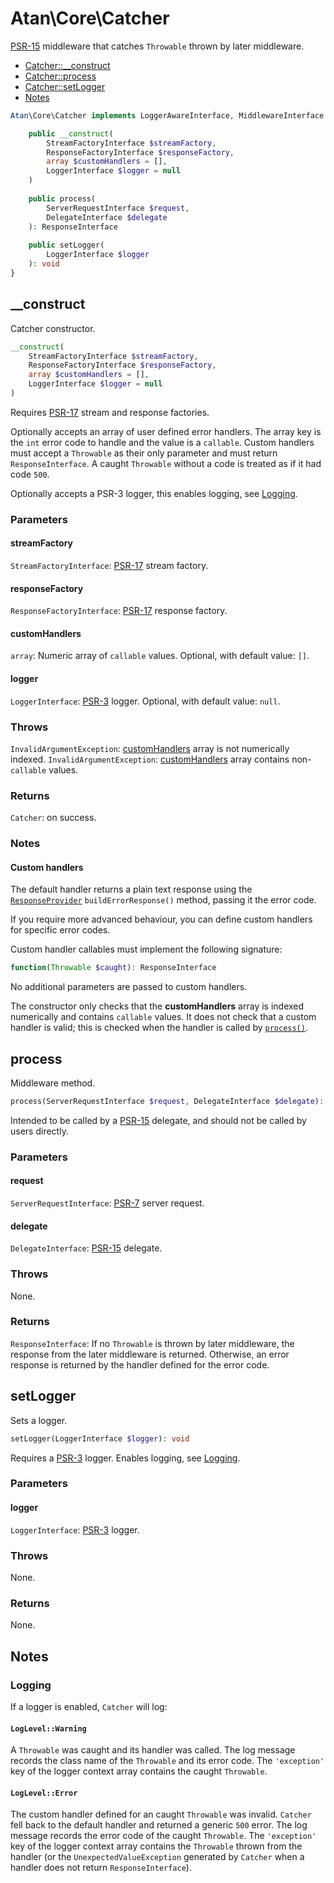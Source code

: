 # Atan\Core\Catcher
[PSR-15](http://www.php-fig.org/psr/psr-15/) middleware that catches `Throwable` thrown by later middleware.
* [Catcher::__construct](#__construct)
* [Catcher::process](#process)
* [Catcher::setLogger](#setlogger)
* [Notes](#notes-1)
```php
Atan\Core\Catcher implements LoggerAwareInterface, MiddlewareInterface {

    public __construct(
        StreamFactoryInterface $streamFactory,
        ResponseFactoryInterface $responseFactory,
        array $customHandlers = [],
        LoggerInterface $logger = null
    )
    
    public process(
        ServerRequestInterface $request,
        DelegateInterface $delegate
    ): ResponseInterface
    
    public setLogger(
        LoggerInterface $logger
    ): void
}
```

## __construct
Catcher constructor.
```php
__construct(
    StreamFactoryInterface $streamFactory,
    ResponseFactoryInterface $responseFactory,
    array $customHandlers = [],
    LoggerInterface $logger = null
)
```
Requires [PSR-17](http://www.php-fig.org/psr/psr-17/) stream and response factories.

Optionally accepts an array of user defined error handlers. The array key is the `int` error code to handle and the value is a `callable`. Custom handlers must accept a `Throwable` as their only parameter and must return `ResponseInterface`. A caught `Throwable` without a code is treated as if it had code `500`.

Optionally accepts a PSR-3 logger, this enables logging, see [Logging](#logging).

### Parameters
#### streamFactory
`StreamFactoryInterface`: [PSR-17](http://www.php-fig.org/psr/psr-17/) stream factory.

#### responseFactory
`ResponseFactoryInterface`: [PSR-17](http://www.php-fig.org/psr/psr-17/) response factory.

#### customHandlers
`array`: Numeric array of `callable` values. Optional, with default value: `[]`.

#### logger
`LoggerInterface`: [PSR-3](http://www.php-fig.org/psr/psr-3/) logger. Optional, with default value: `null`.

### Throws
`InvalidArgumentException`: [customHandlers](#customhandlers) array is not numerically indexed.
`InvalidArgumentException`: [customHandlers](#customhandlers) array contains non-`callable` values.

### Returns
`Catcher`: on success.

### Notes
#### Custom handlers
The default handler returns a plain text response using the [`ResponseProvider`](https://github.com/atanvarno69/core/blob/master/docs/ResponseProvider.md) `buildErrorResponse()` method, passing it the error code.

If you require more advanced behaviour, you can define custom handlers for specific error codes.

Custom handler callables must implement the following signature:
```php
function(Throwable $caught): ResponseInterface
```
No additional parameters are passed to custom handlers.

The constructor only checks that the **customHandlers** array is indexed numerically and contains `callable` values. It does not check that a custom handler is valid; this is checked when the handler is called by [`process()`](#process).

## process
Middleware method.
```php
process(ServerRequestInterface $request, DelegateInterface $delegate): ResponseInterface
```
Intended to be called by a [PSR-15](http://www.php-fig.org/psr/psr-15/) delegate, and should not be called by users directly.

### Parameters
#### request
`ServerRequestInterface`: [PSR-7](http://www.php-fig.org/psr/psr-7/) server request.

#### delegate
`DelegateInterface`: [PSR-15](http://www.php-fig.org/psr/psr-15/) delegate.

### Throws
None.

### Returns
`ResponseInterface`: If no `Throwable` is thrown by later middleware, the response from the later middleware is returned. Otherwise, an error response is returned by the handler defined for the error code.
  
## setLogger
Sets a logger.
```php
setLogger(LoggerInterface $logger): void
```
Requires a [PSR-3](http://www.php-fig.org/psr/psr-3/) logger. Enables logging, see [Logging](#logging).

### Parameters
#### logger
`LoggerInterface`: [PSR-3](http://www.php-fig.org/psr/psr-3/) logger.

### Throws
None.

### Returns
None.

## Notes
### Logging
If a logger is enabled, `Catcher` will log:
#### `LogLevel::Warning`
A `Throwable` was caught and its handler was called. The log message records the class name of the `Throwable` and its error code. The `'exception'` key of the logger context array contains the caught `Throwable`.
#### `LogLevel::Error`
The custom handler defined for an caught `Throwable` was invalid. `Catcher` fell back to the default handler and returned a generic `500` error. The log message records the error code of the caught `Throwable`. The `'exception'` key of the logger context array contains the `Throwable` thrown from the handler (or the `UnexpectedValueException` generated by `Catcher` when a handler does not return `ResponseInterface`).
